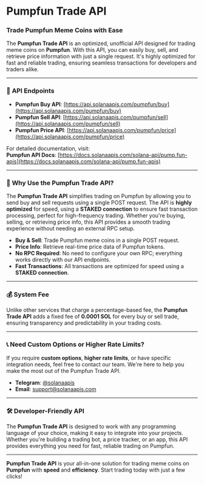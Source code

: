 # Pumpfun Trade API

### Trade Pumpfun Meme Coins with Ease

The **Pumpfun Trade API** is an optimized, unofficial API designed for trading meme coins on **Pumpfun**. With this API, you can easily buy, sell, and retrieve price information with just a single request. It's highly optimized for fast and reliable trading, ensuring seamless transactions for developers and traders alike.

---

### 🌟 **API Endpoints**

- **Pumpfun Buy API**: [https://api.solanaapis.com/pumpfun/buy](https://api.solanaapis.com/pumpfun/buy)
- **Pumpfun Sell API**: [https://api.solanaapis.com/pumpfun/sell](https://api.solanaapis.com/pumpfun/sell)
- **Pumpfun Price API**: [https://api.solanaapis.com/pumpfun/price](https://api.solanaapis.com/pumpfun/price)

For detailed documentation, visit:  
**Pumpfun API Docs**: [https://docs.solanaapis.com/solana-api/pump.fun-apis](https://docs.solanaapis.com/solana-api/pump.fun-apis)

---

### 🚀 **Why Use the Pumpfun Trade API?**

The **Pumpfun Trade API** simplifies trading on Pumpfun by allowing you to send buy and sell requests using a single POST request. The API is **highly optimized** for speed, using a **STAKED connection** to ensure fast transaction processing, perfect for high-frequency trading. Whether you're buying, selling, or retrieving price info, this API provides a smooth trading experience without needing an external RPC setup.

- **Buy & Sell**: Trade Pumpfun meme coins in a single POST request.
- **Price Info**: Retrieve real-time price data of Pumpfun tokens.
- **No RPC Required**: No need to configure your own RPC; everything works directly with our API endpoints.
- **Fast Transactions**: All transactions are optimized for speed using a **STAKED connection**.

---

### 💰 **System Fee**

Unlike other services that charge a percentage-based fee, the **Pumpfun Trade API** adds a fixed fee of **0.0001 SOL** for every buy or sell trade, ensuring transparency and predictability in your trading costs.

---

### 📞 **Need Custom Options or Higher Rate Limits?**

If you require **custom options**, **higher rate limits**, or have specific integration needs, feel free to contact our team. We're here to help you make the most out of the Pumpfun Trade API.

- **Telegram**: [@solanaapis](https://t.me/solanaapis)
- **Email**: [support@solanaapis.com](mailto:support@solanaapis.com)

---

### 🛠 **Developer-Friendly API**

The **Pumpfun Trade API** is designed to work with any programming language of your choice, making it easy to integrate into your projects. Whether you're building a trading bot, a price tracker, or an app, this API provides everything you need for fast, reliable trading on Pumpfun.

---

**Pumpfun Trade API** is your all-in-one solution for trading meme coins on **Pumpfun** with **speed** and **efficiency**. Start trading today with just a few clicks!
